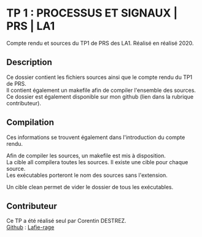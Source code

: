 # TP 1 : PROCESSUS ET SIGNAUX | PRS | LA1

Compte rendu et sources du TP1 de PRS des LA1. Réalisé en réalisé 2020.

## Description

Ce dossier contient les fichiers sources ainsi que le compte rendu du TP1 de PRS.  
Il contient également un makefile afin de compiler l'ensemble des sources.  
Ce dossier est également disponible sur mon github (lien dans la rubrique contributeur).

## Compilation

Ces informations se trouvent également dans l'introduction du compte rendu.

Afin de compiler les sources, un makefile est mis à disposition.  
La cible all compilera toutes les sources. Il existe une cible pour chaque source.  
Les exécutables porteront le nom des sources sans l'extension.  

Un cible clean permet de vider le dossier de tous les exécutables.

## Contributeur

Ce TP a été réalisé seul par Corentin DESTREZ.  
[Github](https://github.com/Lafie-rage/PRS-LA1/tree/master/TP1) : [Lafie-rage](https://github.com/Lafie-rage)
